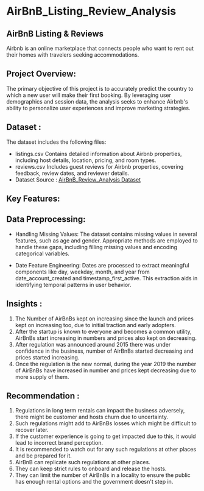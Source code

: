 # AirBnB_Listing_Review_Analysis


## AirBnB Listing & Reviews
Airbnb is an online marketplace that connects people who want to rent out their homes with travelers seeking accommodations. 

## Project Overview:

The primary objective of this project is to accurately predict the country to which a new user will make their first booking. By leveraging user demographics and session data, the analysis seeks to enhance Airbnb's ability to personalize user experiences and improve marketing strategies.


## Dataset :
The dataset includes the following files:
- listings.csv
Contains detailed information about Airbnb properties, including host details, location, pricing, and room types.
- reviews.csv
Includes guest reviews for Airbnb properties, covering feedback, review dates, and reviewer details.
- Dataset Source : [AirBnB_Review_Analysis Dataset](https://www.kaggle.com/datasets/mysarahmadbhat/airbnb-listings-reviews)

## Key Features:

 ## Data Preprocessing:

 * Handling Missing Values: The dataset contains missing values in several features, such as age and gender. Appropriate methods are employed to handle these gaps, including filling missing values and encoding categorical variables.
   
 * Date Feature Engineering: Dates are processed to extract meaningful components like day, weekday, month, and year from date_account_created and timestamp_first_active. This extraction aids in identifying temporal patterns in user behavior.

## Insights :
1. The Number of AirBnBs kept on increasing since the launch and prices kept on increasing too, due to initial traction and early adopters.
2. After the startup is known to everyone and becomes a common utility, AirBnBs start increasing in numbers and prices also kept on decreasing.
3. After regulation was announced around 2015 there was under confidence in the business, number of AirBnBs started decreasing and prices started increasing.
4. Once the regulation is the new normal, during the year 2019 the number of AirBnBs have increased in number and prices kept decreasing due to more supply of them.

## Recommendation :
1. Regulations in long term rentals can impact the business adversely, there might be customer and hosts churn due to uncertainty.
2. Such regulations might add to AirBnBs losses which might be difficult to recover later.
3. If the customer experience is going to get impacted due to this, it would lead to incorrect brand perception.
4. It is recommended to watch out for any such regulations at other places and be prepared for it.
5. AirBnB can replicate such regulations at other places.
6. They can keep strict rules to onboard and release the hosts.
7. They can limit the number of AirBnBs in a locality to ensure the public has enough rental options and the government doesn't step in.

